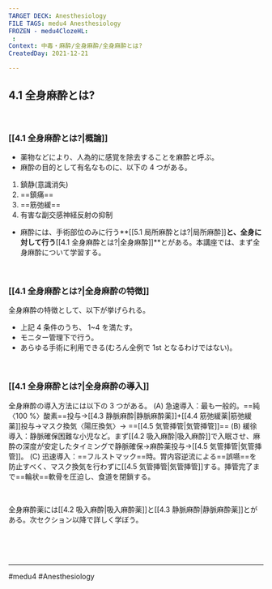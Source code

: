 ```yaml
---
TARGET DECK: Anesthesiology
FILE TAGS: medu4 Anesthesiology
FROZEN - medu4ClozeHL:
 : 
Context: 中毒・麻酔/全身麻酔/全身麻酔とは?
CreatedDay: 2021-12-21

---
```


## 4.1 全身麻酔とは?

<br>

### [[4.1 全身麻酔とは?|概論]]
* 薬物などにより、人為的に感覚を除去することを麻酔と呼ぶ。 
* 麻酔の目的として有名なものに、以下の 4 つがある。
1. 鎮静(意識消失) 
2. ==鎮痛==
3. ==筋弛緩==
4. 有害な副交感神経反射の抑制 
* 麻酔には、手術部位のみに行う**[[5.1 局所麻酔とは?|局所麻酔]]**と、全身に対して行う**[[4.1 全身麻酔とは?|全身麻酔]]**とがある。本講座では、まず全身麻酔について学習する。
<!--ID: 1640094206018-->


<br>

### [[4.1 全身麻酔とは?|全身麻酔の特徴]]
全身麻酔の特徴として、以下が挙げられる。
* 上記 4 条件のうち、 1~4 を満たす。
* モニター管理下で行う。
* あらゆる手術に利用できる(むろん全例で 1st となるわけではない)。



<br>

### [[4.1 全身麻酔とは?|全身麻酔の導入]]
全身麻酔の導入方法には以下の 3 つがある。
(A) 急速導入：最も一般的。==純〈100 %〉酸素==投与→[[4.3 静脈麻酔|静脈麻酔薬]]+[[4.4 筋弛緩薬|筋弛緩薬]]投与→マスク換気〈陽圧換気〉→ ==[[4.5 気管挿管|気管挿管]]== 
(B) 緩徐導入：静脈確保困難な小児など。まず[[4.2 吸入麻酔|吸入麻酔]]で入眠させ、麻酔の深度が安定したタイミングで静脈確保→麻酔薬投与→[[4.5 気管挿管|気管挿管]]。
(C) 迅速導入：==フルストマック==時。胃内容逆流による==誤嚥==を防止すべく、マスク換気を行わずに[[4.5 気管挿管|気管挿管]]する。挿管完了まで==輪状==軟骨を圧迫し、食道を閉鎖する。
<!--ID: 1640094206024-->



<br>

全身麻酔薬には[[4.2 吸入麻酔|吸入麻酔薬]]と[[4.3 静脈麻酔|静脈麻酔薬]]とがある。次セクション以降で詳しく学ぼう。




<br><br><br>

---
#medu4 #Anesthesiology 
